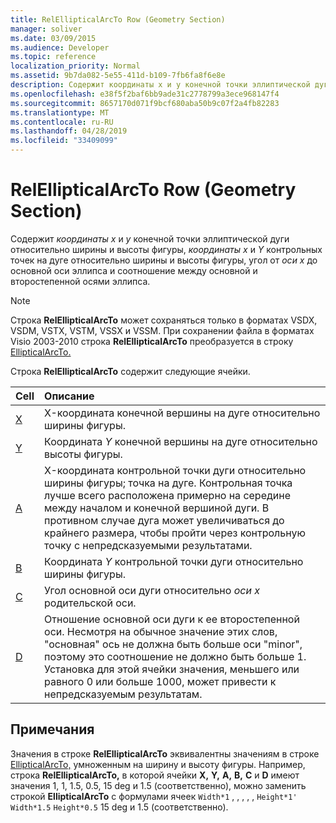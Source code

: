 ```yaml
---
title: RelEllipticalArcTo Row (Geometry Section)
manager: soliver
ms.date: 03/09/2015
ms.audience: Developer
ms.topic: reference
localization_priority: Normal
ms.assetid: 9b7da082-5e55-411d-b109-7fb6fa8f6e8e
description: Содержит координаты x и y конечной точки эллиптической дуги относительно ширины и высоты фигуры, координаты x и Y контрольных точек на дуге относительно ширины и высоты фигуры, угол от оси x до основной оси эллипса и соотношение между основной и второстепенной осями эллипса.
ms.openlocfilehash: e38f5f2baf6bb9ade31c2778799a3ece968147f4
ms.sourcegitcommit: 8657170d071f9bcf680aba50b9c07f2a4fb82283
ms.translationtype: MT
ms.contentlocale: ru-RU
ms.lasthandoff: 04/28/2019
ms.locfileid: "33409099"
---
```

# <a name="relellipticalarcto-row-geometry-section"></a>RelEllipticalArcTo Row (Geometry Section)

Содержит  *координаты x*  и  *y*  конечной точки эллиптической дуги относительно ширины и высоты фигуры,  *координаты x*  и  *Y*  контрольных точек на дуге относительно ширины и высоты фигуры, угол от  *оси x*  до основной оси эллипса и соотношение между основной и второстепенной осями эллипса. 
  
> [!NOTE]
> Строка **RelEllipticalArcTo** может сохраняться только в форматах VSDX, VSDM, VSTX, VSTM, VSSX и VSSM. При сохранении файла в форматах Visio 2003-2010 строка **RelEllipticalArcTo** преобразуется в строку [EllipticalArcTo.](ellipticalarcto-row-geometry-section.md) 
  
Строка **RelEllipticalArcTo** содержит следующие ячейки. 
  
|**Cell**|**Описание**|
|:-----|:-----|
|[X](x-cell-geometry-section.md) <br/> |X-координата конечной вершины на дуге относительно ширины фигуры.   <br/> |
|[Y](y-cell-geometry-section.md) <br/> |Координата  *Y*  конечной вершины на дуге относительно высоты фигуры.  <br/> |
|[A](a-cell-geometry-section.md) <br/> |X-координата контрольной точки дуги относительно ширины фигуры;  точка на дуге. Контрольная точка лучше всего расположена примерно на середине между началом и конечной вершиной дуги. В противном случае дуга может увеличиваться до крайнего размера, чтобы пройти через контрольную точку с непредсказуемыми результатами.  <br/> |
|[B](b-cell-geometry-section.md) <br/> |Координата  *Y*  контрольной точки дуги относительно ширины фигуры.  <br/> |
|[C](c-cell-geometry-section.md) <br/> |Угол основной оси дуги относительно  *оси x*  родительской оси.  <br/> |
|[D](d-cell-geometry-section.md) <br/> |Отношение основной оси дуги к ее второстепенной оси. Несмотря на обычное значение этих слов, "основная" ось не должна быть больше оси "minor", поэтому это соотношение не должно быть больше 1. Установка для этой ячейки значения, меньшего или равного 0 или больше 1000, может привести к непредсказуемым результатам.  <br/> |
   
## <a name="remarks"></a>Примечания

Значения в строке **RelEllipticalArcTo** эквивалентны значениям в строке [EllipticalArcTo,](ellipticalarcto-row-geometry-section.md) умноженным на ширину и высоту фигуры. Например, строка **RelEllipticalArcTo,** в которой ячейки **X,** **Y,** **A,** **B,** **C** и **D** имеют значения 1, 1, 1.5, 0.5, 15 deg и 1.5 (соответственно), можно заменить строкой **EllipticalArcTo** с формулами ячеек  `Width*1` , , , , ,  `Height*1'`  `Width*1.5`  `Height*0.5` 15 deg и 1.5 (соответственно).
  

